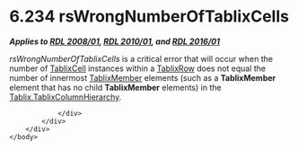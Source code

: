 <html dir="LTR" xmlns:mshelp="http://msdn.microsoft.com/mshelp" xmlns:ddue="http://ddue.schemas.microsoft.com/authoring/2003/5" xmlns:xlink="http://www.w3.org/1999/xlink" xmlns:tool="http://www.microsoft.com/tooltip">
    <head>
        <meta http-equiv="Content-Type" content="text/html; CHARSET=utf-8"></meta>
        <meta name="save" content="history"></meta>
        <title>6.234 rsWrongNumberOfTablixCells</title>
        <xml>
            <mshelp:toctitle title="6.234 rsWrongNumberOfTablixCells"></mshelp:toctitle>
            <mshelp:rltitle title="[MS-RDL]: rsWrongNumberOfTablixCells"></mshelp:rltitle>
            <mshelp:keyword index="A" term="e5a88cf9-e929-402e-8e4d-1e24b50449b2"></mshelp:keyword>
            <mshelp:attr name="DCSext.ContentType" value="open specification"></mshelp:attr>
            <mshelp:attr name="AssetID" value="e5a88cf9-e929-402e-8e4d-1e24b50449b2"></mshelp:attr>
            <mshelp:attr name="TopicType" value="kbRef"></mshelp:attr>
            <mshelp:attr name="DCSext.Title" value="[MS-RDL]: rsWrongNumberOfTablixCells" />
        </xml>
    </head>
    <body>
        <div id="header">
            <h1 class="heading">6.234 rsWrongNumberOfTablixCells</h1>
        </div>
        <div id="mainSection">
            <div id="mainBody">
                <div id="allHistory" class="saveHistory"></div>
                <div id="sectionSection0" class="section" name="collapseableSection">
                    

<p><b><i>Applies to </i></b><a href="1e855f94-4617-47e4-b89e-0856c6cb420f.htm"><b><i>RDL 2008/01</i></b></a><b><i>,
</i></b><a href="3428e690-a348-4ec7-8a6a-8efb42d2cdee.htm"><b><i>RDL 2010/01</i></b></a><b><i>,
and </i></b><a href="52ce3983-2bfc-4e72-9359-42aaf5fe4509.htm"><b><i>RDL 2016/01</i></b></a></p>

<p><i>rsWrongNumberOfTablixCells</i> is a critical error that
will occur when the number of <a href="33258f80-fa42-4baf-abd5-ded34ffbbc61.htm">TablixCell</a> instances
within a <a href="2763daba-3372-43a9-9046-acd5c5775848.htm">TablixRow</a> does
not equal the number of innermost <a href="1d8a9691-b173-4e24-9ea9-1f486bc824fd.htm">TablixMember</a> elements
(such as a <b>TablixMember</b> element that has no child <b>TablixMember</b>
elements) in the <a href="cec79793-0ca9-47b9-b2f0-465fb01fd808.htm">Tablix.TablixColumnHierarchy</a>.</p>


                </div>
            </div>
        </div>
    </body>
</html>